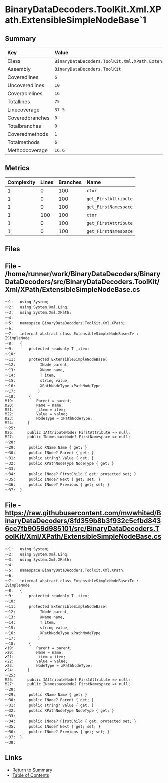 ﻿# BinaryDataDecoders.ToolKit.Xml.XPath.ExtensibleSimpleNodeBase`1

## Summary

| Key             | Value                                                             |
| :-------------- | :---------------------------------------------------------------- |
| Class           | `BinaryDataDecoders.ToolKit.Xml.XPath.ExtensibleSimpleNodeBase`1` |
| Assembly        | `BinaryDataDecoders.ToolKit`                                      |
| Coveredlines    | `6`                                                               |
| Uncoveredlines  | `10`                                                              |
| Coverablelines  | `16`                                                              |
| Totallines      | `75`                                                              |
| Linecoverage    | `37.5`                                                            |
| Coveredbranches | `0`                                                               |
| Totalbranches   | `0`                                                               |
| Coveredmethods  | `1`                                                               |
| Totalmethods    | `6`                                                               |
| Methodcoverage  | `16.6`                                                            |

## Metrics

| Complexity | Lines | Branches | Name                 |
| :--------- | :---- | :------- | :------------------- |
| 1          | 0     | 100      | `ctor`               |
| 1          | 0     | 100      | `get_FirstAttribute` |
| 1          | 0     | 100      | `get_FirstNamespace` |
| 1          | 100   | 100      | `ctor`               |
| 1          | 0     | 100      | `get_FirstAttribute` |
| 1          | 0     | 100      | `get_FirstNamespace` |

## Files

## File - /home/runner/work/BinaryDataDecoders/BinaryDataDecoders/src/BinaryDataDecoders.ToolKit/Xml/XPath/ExtensibleSimpleNodeBase.cs

```CSharp
〰1:   using System;
〰2:   using System.Xml.Linq;
〰3:   using System.Xml.XPath;
〰4:   
〰5:   namespace BinaryDataDecoders.ToolKit.Xml.XPath;
〰6:   
〰7:   internal abstract class ExtensibleSimpleNodeBase<T> : ISimpleNode
〰8:   {
〰9:       protected readonly T _item;
〰10:  
〰11:      protected ExtensibleSimpleNodeBase(
〰12:           INode parent,
〰13:           XName name,
〰14:           T item,
〰15:           string value,
〰16:           XPathNodeType xPathNodeType
〰17:          )
〰18:      {
‼19:          Parent = parent;
‼20:          Name = name;
‼21:          _item = item;
‼22:          Value = value;
‼23:          NodeType = xPathNodeType;
‼24:      }
〰25:  
‼26:      public IAttributeNode? FirstAttribute => null;
‼27:      public INamespaceNode? FirstNamespace => null;
〰28:  
〰29:      public XName Name { get; }
〰30:      public INode? Parent { get; }
〰31:      public string? Value { get; }
〰32:      public XPathNodeType NodeType { get; }
〰33:  
〰34:      public INode? FirstChild { get; protected set; }
〰35:      public INode? Next { get; set; }
〰36:      public INode? Previous { get; set; }
〰37:  }
```

## File - https://raw.githubusercontent.com/mwwhited/BinaryDataDecoders/8fd359b8b3f932c5cfbd8436ce7fb9059d985101/src/BinaryDataDecoders.ToolKit/Xml/XPath/ExtensibleSimpleNodeBase.cs

```CSharp
〰1:   using System;
〰2:   using System.Xml.Linq;
〰3:   using System.Xml.XPath;
〰4:   
〰5:   namespace BinaryDataDecoders.ToolKit.Xml.XPath;
〰6:   
〰7:   internal abstract class ExtensibleSimpleNodeBase<T> : ISimpleNode
〰8:   {
〰9:       protected readonly T _item;
〰10:  
〰11:      protected ExtensibleSimpleNodeBase(
〰12:           INode parent,
〰13:           XName name,
〰14:           T item,
〰15:           string value,
〰16:           XPathNodeType xPathNodeType
〰17:          )
〰18:      {
✔19:          Parent = parent;
✔20:          Name = name;
✔21:          _item = item;
✔22:          Value = value;
✔23:          NodeType = xPathNodeType;
✔24:      }
〰25:  
‼26:      public IAttributeNode? FirstAttribute => null;
‼27:      public INamespaceNode? FirstNamespace => null;
〰28:  
〰29:      public XName Name { get; }
〰30:      public INode? Parent { get; }
〰31:      public string? Value { get; }
〰32:      public XPathNodeType NodeType { get; }
〰33:  
〰34:      public INode? FirstChild { get; protected set; }
〰35:      public INode? Next { get; set; }
〰36:      public INode? Previous { get; set; }
〰37:  }
〰38:  
```

## Links

* [Return to Summary](Summary.md)
* [Table of Contents](../TOC.md)

